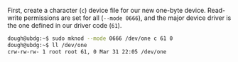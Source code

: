 First, create a character (`c`) device file for our new one-byte device. Read-write permissions are set for all (`--mode 0666`), and the major device driver is the one defined in our driver code (`61`).

```sh
dough@ubdg:~$ sudo mknod --mode 0666 /dev/one c 61 0
dough@ubdg:~$ ll /dev/one
crw-rw-rw- 1 root root 61, 0 Mar 31 22:05 /dev/one
```
